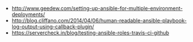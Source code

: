 
* http://www.geedew.com/setting-up-ansible-for-multiple-environment-deployments/
* http://blog.cliffano.com/2014/04/06/human-readable-ansible-playbook-log-output-using-callback-plugin/
* https://servercheck.in/blog/testing-ansible-roles-travis-ci-github
